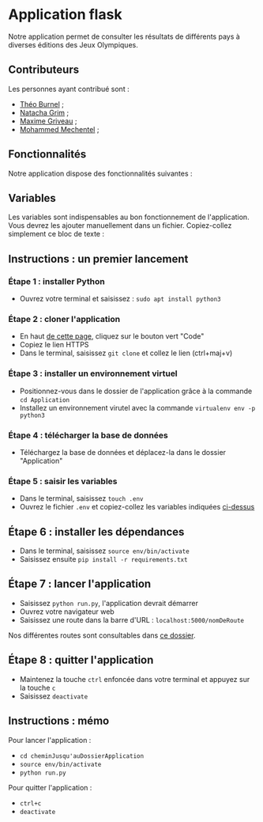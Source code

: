 # Application flask
Notre application permet de consulter les résultats de différents pays à diverses éditions des Jeux Olympiques.

## Contributeurs
Les personnes ayant contribué sont :
- [Théo Burnel](https://github.com/TheoBurnel) ;
- [Natacha Grim](https://github.com/NatachaGrim) ;
- [Maxime Griveau](https://github.com/Maxime-Griveau) ;
- [Mohammed Mechentel]() ;

## Fonctionnalités
Notre application dispose des fonctionnalités suivantes :

## Variables
Les variables sont indispensables au bon fonctionnement de l'application. Vous devrez les ajouter manuellement dans un fichier. Copiez-collez simplement ce bloc de texte :

## Instructions : un premier lancement

### Étape 1 : installer Python
- Ouvrez votre terminal et saisissez : ```sudo apt install python3```

### Étape 2 : cloner l'application
- En haut [de cette page](https://github.com/NatachaGrim/M2_Projet-JO), cliquez sur le bouton vert "Code"
- Copiez le lien HTTPS
- Dans le terminal, saisissez ```git clone``` et collez le lien (ctrl+maj+v)

### Étape 3 : installer un environnement virtuel
- Positionnez-vous dans le dossier de l'application grâce à la commande ```cd Application```
- Installez un environnement virutel avec la commande ```virtualenv env -p python3```

### Étape 4 : télécharger la base de données
- Téléchargez la base de données et déplacez-la dans le dossier "Application"

### Étape 5 : saisir les variables
- Dans le terminal, saisissez ```touch .env```
- Ouvrez le fichier ```.env``` et copiez-collez les variables indiquées [ci-dessus](https://github.com/NatachaGrim/M2_Projet-JO/tree/main/Application-flask#variables)

## Étape 6 : installer les dépendances
- Dans le terminal, saisissez ```source env/bin/activate```
- Saisissez ensuite ```pip install -r requirements.txt```

## Étape 7 : lancer l'application
- Saisissez ```python run.py```, l'application devrait démarrer
- Ouvrez votre navigateur web
- Saisissez une route dans la barre d'URL : ```localhost:5000/nomDeRoute```

Nos différentes routes sont consultables dans [ce dossier]().

## Étape 8 : quitter l'application
- Maintenez la touche ```ctrl``` enfoncée dans votre terminal et appuyez sur la touche ```c```
- Saisissez ```deactivate```

## Instructions : mémo

Pour lancer l'application :
- ```cd cheminJusqu'auDossierApplication```
- ```source env/bin/activate```
- ```python run.py```

Pour quitter l'application :
- ```ctrl+c```
- ```deactivate```

